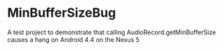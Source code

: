 MinBufferSizeBug
================

A test project to demonstrate that calling AudioRecord.getMinBufferSize causes a hang on Android 4.4 on the Nexus 5
